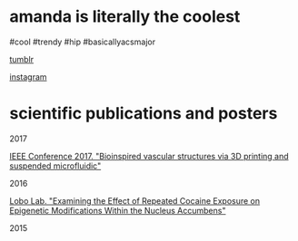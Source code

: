 
<html>
<body>
<h1>amanda is literally the coolest</h1>
<p>#cool #trendy #hip #basicallyacsmajor</p>
<p><a href="http://silentnightingale.tumblr.com">tumblr</a></p>
<p><a href="https://www.instagram.com/chowmander__/">instagram</a></p>
<h1>scientific publications and posters</h2>
<p>2017</p>
<p><a href="http://ieeexplore.ieee.org/document/7863433/?reload=true">IEEE Conference 2017. "Bioinspired vascular structures via 3D printing and suspended microfluidic"</a></p>
<p>2016</p>
<p><a href="/Lobolab">Lobo Lab. "Examining the Effect of Repeated Cocaine Exposure on Epigenetic Modifications Within the Nucleus Accumbens"</a></p>
<p>2015</p>
</body>
</html>
